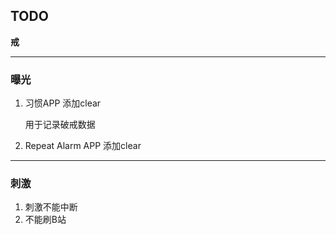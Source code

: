 ## TODO

**戒**



---

### 曝光

1. 习惯APP 添加clear

   用于记录破戒数据

2. Repeat Alarm APP 添加clear

   

---

### 刺激

1. 刺激不能中断
2. 不能刷B站

